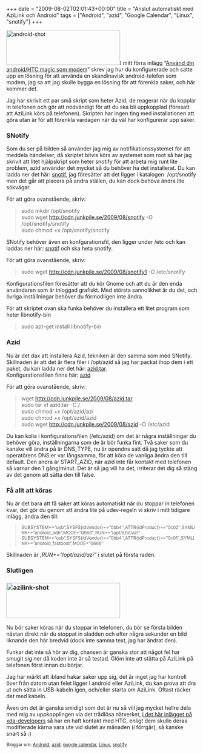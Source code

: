 +++
date = "2009-08-02T02:01:43+00:00"
title = "Anslut automatiskt med AziLink och Android"
tags = ["Android", "azid", "Google Calendar", "Linux", "snotify"]
+++

<img class="alignright size-medium wp-image-731" title="android-shot" src="http://cdn.junkpile.se/2009/08/android-shot-300x92.png" alt="android-shot" width="300" height="92" />I mitt förra inlägg &#8220;[Använd din android/HTC magic som modem][1]&#8221; skrev jag hur du konfigurerade och satte upp en lösning för att använda en skandinavisk android-telefon som modem, jag sa att jag skulle bygga en lösning för att förenkla saker, och här kommer det.

Jag har skrivit ett par små skript som heter Azid, de reagerar när du kopplar in telefonen och gör att nödvändigt för att du ska bli uppkopplad (föresatt att AziLink körs på telefonen). Skripten har ingen ting med installationen att göra utan är för att förenkla vardagen när du väl har konfigurerar upp saker.

### SNotify

Som du ser på bilden så använder jag mig av notifikationssystemet för att meddela händelser, då skriptet bitvis körs av systemet som root så har jag skrivit att litet hjälpskript som heter snotify för att arbeta mig runt lite problem, azid använder det mycket så du behöver ha det installerat. Du kan ladda ner det här: [snotif][2], jag föresätter att det ligger i katalogen  /opt/snotify men det går att placera på andra ställen, du kan dock behöva ändra lite sökvägar.

För att göra ovanstående, skriv:

> sudo mkdir /opt/snotify  
> sudo wget http://cdn.junkpile.se/2009/08/snotify -O /opt/snotify/snotify  
> sudo chmod +x /opt/snotify/snotify

SNotify behöver även en konfgurationsfil, den ligger under /etc och kan laddas ner här: [snotif][3] och ska heta snotify.

För att göra ovanstående, skriv:

> sudo wget http://cdn.junkpile.se/2009/08/snotify1 -O /etc/snotify

Konfigurationsfilen föresätter att du kör Gnome och att du är den enda användaren som är inloggad grafiskt. Med största sannolikhet är du det, och övriga inställningar behöver du förmodligen inte ändra.

För att skriptet ovan ska funka behöver du installera ett litet program som heter libnotify-bin

> sudo apt-get install libnotify-bin

### Azid

Nu är det dax att installera Azid, tekniken är den samma som med SNotify. Skillnaden är att det är flera filer i /opt/azid så jag har packat ihop dem i ett paket, du kan ladda ner det här: [azid.tar][4].  
Konfigurationsfilen finns här: [azid][5]

För att göra ovanstående, skriv:

> wget http://cdn.junkpile.se/2009/08/azid.tar  
> sudo tar xf azid.tar -C /  
> sudo chmod +x /opt/azid/azi  
> sudo chmod +x /opt/azid/azid  
> sudo wget http://cdn.junkpile.se/2009/08/azid -O /etc/azid

Du kan kolla i konfigurationsfilen (/etc/azid) om det är några inställningar du behöver göra, inställningarna som de är bör funka fint. Två saker som du kanske vill ändra på är DNS\_TYPE, nu är opendns satt då jag tyckte att operatörens DNS:er var långsamma, för att köra de vanliga ändra den till default. Den andra är START\_AZID, när azid inte får kontakt med telefonen så varnar den 1 gång/minut. Det är så jag vill ha det, irriterar det dig så stäng av det genom att sätta den till false.

### Få allt att köras

Nu är det bara att få saker att köras automatiskt när du stoppar in telefonen kvar, det gör du genom att ändra lite på udev-regeln vi skriv i mitt tidigare inlägg, ändra den till:

> <small>SUBSYSTEM==&#8221;usb&#8221;,SYSFS{idVendor}==&#8221;0bb4&#8243;,ATTR{idProduct}==&#8221;0c02&#8243;,SYMLINK+=&#8221;android_adb&#8221;,MODE=&#8221;0666&#8243;,RUN+=&#8221;/opt/azid/azi&#8221;</small>  
> <small>SUBSYSTEM==&#8221;usb&#8221;,SYSFS{idVendor}==&#8221;0bb4&#8243;,ATTR{idProduct}==&#8221;0c01&#8243;,SYMLINK+=&#8221;android_fastboot&#8221;,MODE=&#8221;0666&#8243;</small>

Skillnaden är *,RUN+=&#8221;/opt/azid/azi&#8221;* i slutet på första raden.

### Slutligen

### [<img class="alignright size-medium wp-image-730" title="azilink-shot" src="http://cdn.junkpile.se/2009/08/azilink-shot-300x93.png" alt="azilink-shot" width="300" height="93" />][6]

Nu bör saker köras när du stoppar in telefonen, du bör se första bilden nästan direkt när du stoppat in sladden och efter några sekunder en bild liknande den här bredvid (dock inte samma text, jag har ändrat den).

Funkar det inte så hör av dig, chansen är ganska stor att något fel har smugit sig ner då koden inte är så testad. Glöm inte att stätta på AziLink på telefonen först innan du börjar.

Jag har märkt att ibland hakar saker upp sig, det är inget jag har kontroll över från datorn utan felet ligger i android eller AziLink, du kan prova att dra ut och sätta in USB-kabeln igen, och/eller starta om AziLink. Oftast räcker det med kabeln.

Även om det är ganska smidigt som det är nu så vill jag mycket hellre dela med mig av uppkopplingen via det trådlösa nätverket, [i det här inlägget på xda-developers][7] så har en haft kontakt med HTC, enligt dem skulle deras modifierade kärna vara ute vid slutet av månaden (i förrgår), så kanske snart så :) 

<small> <p class='technorati-tags'>
  Bloggar om: <a class='technorati-link' href='http://bloggar.se/om/Android' rel='tag' target='_self'>Android</a>, <a class='technorati-link' href='http://bloggar.se/om/azid' rel='tag' target='_self'>azid</a>, <a class='technorati-link' href='http://bloggar.se/om/google+calendar' rel='tag' target='_self'>google calendar</a>, <a class='technorati-link' href='http://bloggar.se/om/Linux' rel='tag' target='_self'>Linux</a>, <a class='technorati-link' href='http://bloggar.se/om/snotify' rel='tag' target='_self'>snotify</a>
</p></small>

 [1]: http://nsg.cc/2009/07/22/anvand-din-androidhtc-magic-som-modem/
 [2]: http://cdn.junkpile.se/2009/08/snotify
 [3]: http://cdn.junkpile.se/2009/08/snotify1
 [4]: http://cdn.junkpile.se/2009/08/azid.tar
 [5]: http://cdn.junkpile.se/2009/08/azid
 [6]: http://cdn.junkpile.se/2009/08/azilink-shot.png
 [7]: http://forum.xda-developers.com/showpost.php?p=4210093&postcount=52
